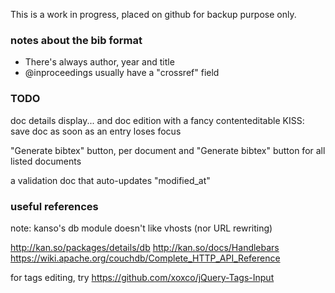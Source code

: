 This is a work in progress, placed on github for backup purpose only.

### notes about the bib format

* There's always author, year and title
* @inproceedings usually have a "crossref" field

### TODO

doc details display... and doc edition with a fancy contenteditable
KISS: save doc as soon as an entry loses focus

"Generate bibtex" button, per document
and "Generate bibtex" button for all listed documents


a validation doc that auto-updates "modified_at"

### useful references

note: kanso's db module doesn't like vhosts (nor URL rewriting)

http://kan.so/packages/details/db
http://kan.so/docs/Handlebars
https://wiki.apache.org/couchdb/Complete_HTTP_API_Reference

for tags editing, try https://github.com/xoxco/jQuery-Tags-Input

